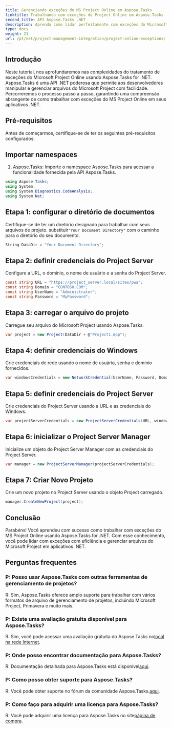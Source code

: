 ```yaml
---
title: Gerenciando exceções do MS Project Online em Aspose.Tasks
linktitle: Trabalhando com exceções do Project Online em Aspose.Tasks
second_title: API Aspose.Tasks .NET
description: Aprenda como lidar perfeitamente com exceções do Microsoft Project Online com Aspose.Tasks for .NET. Tutorial passo a passo para gerenciamento de projetos eficaz.
type: docs
weight: 21
url: /pt/net/project-management-integration/project-online-exceptions/
---
```

## Introdução
Neste tutorial, nos aprofundaremos nas complexidades do tratamento de exceções do Microsoft Project Online usando Aspose.Tasks for .NET. Aspose.Tasks é uma API .NET poderosa que permite aos desenvolvedores manipular e gerenciar arquivos do Microsoft Project com facilidade. Percorreremos o processo passo a passo, garantindo uma compreensão abrangente de como trabalhar com exceções do MS Project Online em seus aplicativos .NET.
## Pré-requisitos
Antes de começarmos, certifique-se de ter os seguintes pré-requisitos configurados:

## Importar namespaces
1. Aspose.Tasks: Importe o namespace Aspose.Tasks para acessar a funcionalidade fornecida pela API Aspose.Tasks.
```csharp
using Aspose.Tasks;
using System;
using System.Diagnostics.CodeAnalysis;
using System.Net;

```

## Etapa 1: configurar o diretório de documentos
 Certifique-se de ter um diretório designado para trabalhar com seus arquivos de projeto. substituir`"Your Document Directory"` com o caminho para o diretório do seu documento.
```csharp
String DataDir = "Your Document Directory";
```
## Etapa 2: definir credenciais do Project Server
Configure a URL, o domínio, o nome de usuário e a senha do Project Server.
```csharp
const string URL = "https://project_server.local/sites/pwa";
const string Domain = "CONTOSO.COM";
const string UserName = "Administrator";
const string Password = "MyPassword";
```
## Etapa 3: carregar o arquivo do projeto
Carregue seu arquivo do Microsoft Project usando Aspose.Tasks.
```csharp
var project = new Project(DataDir + @"Project1.mpp");
```
## Etapa 4: definir credenciais do Windows
Crie credenciais de rede usando o nome de usuário, senha e domínio fornecidos.
```csharp
var windowsCredentials = new NetworkCredential(UserName, Password, Domain);
```
## Etapa 5: definir credenciais do Project Server
Crie credenciais do Project Server usando a URL e as credenciais do Windows.
```csharp
var projectServerCredentials = new ProjectServerCredentials(URL, windowsCredentials);
```
## Etapa 6: inicializar o Project Server Manager
Inicialize um objeto do Project Server Manager com as credenciais do Project Server.
```csharp
var manager = new ProjectServerManager(projectServerCredentials);
```
## Etapa 7: Criar Novo Projeto
Crie um novo projeto no Project Server usando o objeto Project carregado.
```csharp
manager.CreateNewProject(project);
```

## Conclusão
Parabéns! Você aprendeu com sucesso como trabalhar com exceções do MS Project Online usando Aspose.Tasks for .NET. Com esse conhecimento, você pode lidar com exceções com eficiência e gerenciar arquivos do Microsoft Project em aplicativos .NET.
## Perguntas frequentes
### P: Posso usar Aspose.Tasks com outras ferramentas de gerenciamento de projetos?
R: Sim, Aspose.Tasks oferece amplo suporte para trabalhar com vários formatos de arquivo de gerenciamento de projetos, incluindo Microsoft Project, Primavera e muito mais.
### P: Existe uma avaliação gratuita disponível para Aspose.Tasks?
 R: Sim, você pode acessar uma avaliação gratuita do Aspose.Tasks no[local na rede Internet](https://releases.aspose.com/).
### P: Onde posso encontrar documentação para Aspose.Tasks?
 R: Documentação detalhada para Aspose.Tasks está disponível[aqui](https://reference.aspose.com/tasks/net/).
### P: Como posso obter suporte para Aspose.Tasks?
 R: Você pode obter suporte no fórum da comunidade Aspose.Tasks.[aqui](https://forum.aspose.com/c/tasks/15).
### P: Como faço para adquirir uma licença para Aspose.Tasks?
 R: Você pode adquirir uma licença para Aspose.Tasks no site[página de compra](https://purchase.aspose.com/buy).